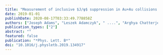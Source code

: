 ```yaml
---
title: "Measurement of inclusive $J/ψ$ suppression in Au+Au collisions at $sqrts_NN$ = 200 GeV through the dimuon channel at STAR"
date: 2019-01-01
publishDate: 2020-08-17T03:33:49.778858Z
authors: ["Joseph Adams", "Leszek Adamczyk", " ....", "Arghya Chatterjee", "others [STAR Collaboration]"]
publication_types: ["2"]
abstract: ""
featured: false
publication: "*Phys. Lett. B*"
doi: "10.1016/j.physletb.2019.134917"
---
```



